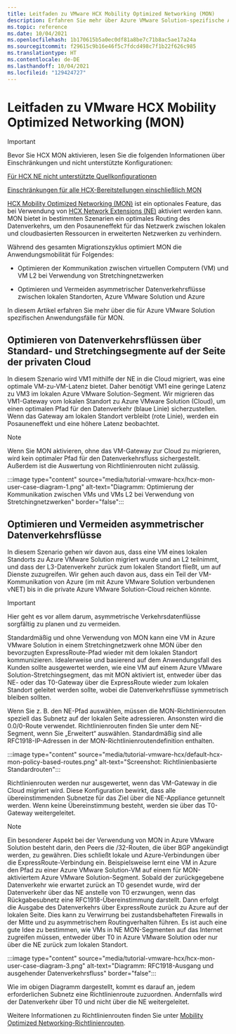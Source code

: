 ```yaml
---
title: Leitfaden zu VMware HCX Mobility Optimized Networking (MON)
description: Erfahren Sie mehr über Azure VMware Solution-spezifische Anwendungsfälle für Mobility Optimized Networking (MON).
ms.topic: reference
ms.date: 10/04/2021
ms.openlocfilehash: 1b170615b5a0ec0df81a8be7c71b8ac5ae17a24a
ms.sourcegitcommit: f29615c9b16e46f5c7fdcd498c7f1b22f626c985
ms.translationtype: HT
ms.contentlocale: de-DE
ms.lasthandoff: 10/04/2021
ms.locfileid: "129424727"
---
```

# <a name="vmware-hcx-mobility-optimized-networking-mon-guidance"></a>Leitfaden zu VMware HCX Mobility Optimized Networking (MON)

>[!IMPORTANT] 
>Bevor Sie HCX MON aktivieren, lesen Sie die folgenden Informationen über Einschränkungen und nicht unterstützte Konfigurationen:
>
>[Für HCX NE nicht unterstützte Quellkonfigurationen](https://docs.vmware.com/en/VMware-HCX/4.2/hcx-user-guide/GUID-DBDB4D1B-60B6-4D16-936B-4AC632606909.html)
> 
>[Einschränkungen für alle HCX-Bereitstellungen einschließlich MON](https://docs.vmware.com/en/VMware-HCX/4.2/hcx-user-guide/GUID-BEC26054-D560-46D0-98B4-7FF09501F801.html)


[HCX Mobility Optimized Networking (MON)](https://docs.vmware.com/en/VMware-HCX/4.2/hcx-user-guide/GUID-0E254D74-60A9-479C-825D-F373C41F40BC.html) ist ein optionales Feature, das bei Verwendung von [HCX Network Extensions (NE)](configure-hcx-network-extension.md) aktiviert werden kann. MON bietet in bestimmten Szenarien ein optimales Routing des Datenverkehrs, um den Posauneneffekt für das Netzwerk zwischen lokalen und cloudbasierten Ressourcen in erweiterten Netzwerken zu verhindern. 

Während des gesamten Migrationszyklus optimiert MON die Anwendungsmobilität für Folgendes:

- Optimieren der Kommunikation zwischen virtuellen Computern (VM) und VM L2 bei Verwendung von Stretchingnetzwerken 

- Optimieren und Vermeiden asymmetrischer Datenverkehrsflüsse zwischen lokalen Standorten, Azure VMware Solution und Azure


In diesem Artikel erfahren Sie mehr über die für Azure VMware Solution spezifischen Anwendungsfälle für MON.


## <a name="optimize-traffic-flows-across-standard-and-stretched-segments-on-the-private-cloud-side"></a>Optimieren von Datenverkehrsflüssen über Standard- und Stretchingsegmente auf der Seite der privaten Cloud 

In diesem Szenario wird VM1 mithilfe der NE in die Cloud migriert, was eine optimale VM-zu-VM-Latenz bietet. Daher benötigt VM1 eine geringe Latenz zu VM3 im lokalen Azure VMware Solution-Segment. Wir migrieren das VM1-Gateway vom lokalen Standort zu Azure VMware Solution (Cloud), um einen optimalen Pfad für den Datenverkehr (blaue Linie) sicherzustellen. Wenn das Gateway am lokalen Standort verbleibt (rote Linie), werden ein Posauneneffekt und eine höhere Latenz beobachtet. 

>[!NOTE]
>Wenn Sie MON aktivieren, ohne das VM-Gateway zur Cloud zu migrieren, wird kein optimaler Pfad für den Datenverkehrsfluss sichergestellt.  Außerdem ist die Auswertung von Richtlinienrouten nicht zulässig.

:::image type="content" source="media/tutorial-vmware-hcx/hcx-mon-user-case-diagram-1.png" alt-text="Diagramm: Optimierung der Kommunikation zwischen VMs und VMs L2 bei Verwendung von Stretchingnetzwerken" border="false":::



## <a name="optimize-and-avoid-asymmetric-traffic-flows"></a>Optimieren und Vermeiden asymmetrischer Datenverkehrsflüsse 

In diesem Szenario gehen wir davon aus, dass eine VM eines lokalen Standorts zu Azure VMware Solution migriert wurde und an L2 teilnimmt, und dass der L3-Datenverkehr zurück zum lokalen Standort fließt, um auf Dienste zuzugreifen. Wir gehen auch davon aus, dass ein Teil der VM-Kommunikation von Azure (im mit Azure VMware Solution verbundenen vNET) bis in die private Azure VMware Solution-Cloud reichen könnte.

>[!IMPORTANT]
>Hier geht es vor allem darum, asymmetrische Verkehrsdatenflüsse sorgfältig zu planen und zu vermeiden. 

Standardmäßig und ohne Verwendung von MON kann eine VM in Azure VMware Solution in einem Stretchingnetzwerk ohne MON über den bevorzugten ExpressRoute-Pfad wieder mit dem lokalen Standort kommunizieren. Idealerweise und basierend auf dem Anwendungsfall des Kunden sollte ausgewertet werden, wie eine VM auf einem Azure VMware Solution-Stretchingsegment, das mit MON aktiviert ist, entweder über das NE- oder das T0-Gateway über die ExpressRoute wieder zum lokalen Standort geleitet werden sollte, wobei die Datenverkehrsflüsse symmetrisch bleiben sollten.

Wenn Sie z. B. den NE-Pfad auswählen, müssen die MON-Richtlinienrouten speziell das Subnetz auf der lokalen Seite adressieren. Ansonsten wird die 0.0/0-Route verwendet. Richtlinienrouten finden Sie unter dem NE-Segment, wenn Sie „Erweitert“ auswählen. Standardmäßig sind alle RFC1918-IP-Adressen in der MON-Richtlinienroutendefinition enthalten. 

:::image type="content" source="media/tutorial-vmware-hcx/default-hcx-mon-policy-based-routes.png" alt-text="Screenshot: Richtlinienbasierte Standardrouten":::

Richtlinienrouten werden nur ausgewertet, wenn das VM-Gateway in die Cloud migriert wird. Diese Konfiguration bewirkt, dass alle übereinstimmenden Subnetze für das Ziel über die NE-Appliance getunnelt werden.  Wenn keine Übereinstimmung besteht, werden sie über das T0-Gateway weitergeleitet.

>[!NOTE]
>Ein besonderer Aspekt bei der Verwendung von MON in Azure VMware Solution besteht darin, den Peers die /32-Routen, die über BGP angekündigt werden, zu gewähren. Dies schließt lokale und Azure-Verbindungen über die ExpressRoute-Verbindung ein. Beispielsweise lernt eine VM in Azure den Pfad zu einer Azure VMware Solution-VM auf einem für MON-aktiviertem Azure VMware Solution-Segment. Sobald der zurückgegebene Datenverkehr wie erwartet zurück an T0 gesendet wurde, wird der Datenverkehr über das NE anstelle von T0 erzwungen, wenn das Rückgabesubnetz eine RFC1918-Übereinstimmung darstellt.  Dann erfolgt die Ausgabe des Datenverkehrs über ExpressRoute zurück zu Azure auf der lokalen Seite.  Dies kann zu Verwirrung bei zustandsbehafteten Firewalls in der Mitte und zu asymmetrischem Routingverhalten führen. Es ist auch eine gute Idee zu bestimmen, wie VMs in NE MON-Segmenten auf das Internet zugreifen müssen, entweder über T0 in Azure VMware Solution oder nur über die NE zurück zum lokalen Standort.

:::image type="content" source="media/tutorial-vmware-hcx/hcx-mon-user-case-diagram-3.png" alt-text="Diagramm: RFC1918-Ausgang und ausgehender Datenverkehrsfluss" border="false":::

Wie im obigen Diagramm dargestellt, kommt es darauf an, jedem erforderlichen Subnetz eine Richtlinienroute zuzuordnen. Andernfalls wird der Datenverkehr über T0 und nicht über die NE weitergeleitet.

 
Weitere Informationen zu Richtlinienrouten finden Sie unter [Mobility Optimized Networking-Richtlinienrouten](https://docs.vmware.com/en/VMware-HCX/4.1/hcx-user-guide/GUID-F45B1DB5-C640-4A75-AEC5-45C58B1C9D63.html).

